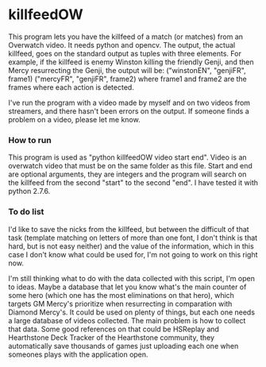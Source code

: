 # killfeedOW
This program lets you have the killfeed of a match (or matches) from an Overwatch video. It needs python and opencv. The output, the actual killfeed, goes on the standard output as tuples with three elements. For example, if the killfeed is enemy Winston killing the friendly Genji, and then Mercy resurrecting the Genji, the output will be:
("winstonEN", "genjiFR", frame1)
("mercyFR", "genjiFR", frame2)
where frame1 and frame2 are the frames where each action is detected.

I've run the program with a video made by myself and on two videos from streamers, and there hasn't been errors on the output. If someone finds a problem on a video, please let me know.

### How to run

This program is used as "python killfeedOW video start end". Video is an overwatch video that must be on the same folder as this file. Start and end are optional arguments, they are integers and the program will search on the killfeed from the second "start" to the second "end". I have tested it with python 2.7.6.

### To do list

I'd like to save the nicks from the killfeed, but between the difficult of that task (template matching on letters of more than one font, I don't think is that hard, but is not easy neither) and the value of the information, which in this case I don't know what could be used for, I'm not going to work on this right now.

I'm still thinking what to do with the data collected with this script, I'm open to ideas. Maybe a database that let you know what's the main counter of some hero (which one has the most eliminations on that hero), which targets GM Mercy's prioritize when resurrecting in comparation with Diamond Mercy's. It could be used on plenty of things, but each one needs a large database of videos collected. The main problem is how to collect that data. Some good references on that could be HSReplay and Hearthstone Deck Tracker of the Hearthstone community, they automatically save thousands of games just uploading each one when someones plays with the application open.


